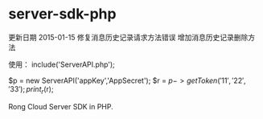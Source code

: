 server-sdk-php
==============
更新日期 2015-01-15
修复消息历史记录请求方法错误
增加消息历史记录删除方法



使用：
include('ServerAPI.php');

$p = new ServerAPI('appKey','AppSecret');
$r = $p->getToken('11','22','33');
print_r($r);

Rong Cloud Server SDK in PHP.
